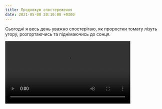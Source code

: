 ```yaml
---
title: Продовжую спостереження
date: 2021-05-08 20:10:00 +0300
---
```


Сьогодні я весь день уважно спостерігаю, як проростки томату лізуть угору, розгортаючись та піднімаючись до сонця.

<video width="400" style="max-width: 100%" controls autoplay loop>
  <source src="plant.mp4" type="video/mp4">
  <source src="plant.webm" type="video/webm">
  <a href="plant.mp4">Відео.</a>
</video>
